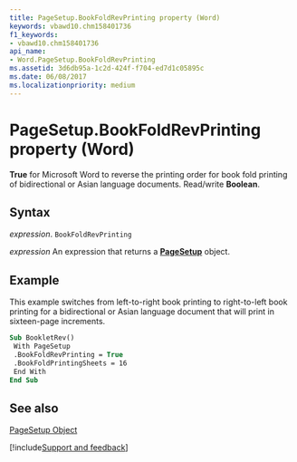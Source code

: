 ```yaml
---
title: PageSetup.BookFoldRevPrinting property (Word)
keywords: vbawd10.chm158401736
f1_keywords:
- vbawd10.chm158401736
api_name:
- Word.PageSetup.BookFoldRevPrinting
ms.assetid: 3d6db95a-1c2d-424f-f704-ed7d1c05895c
ms.date: 06/08/2017
ms.localizationpriority: medium
---
```



# PageSetup.BookFoldRevPrinting property (Word)

 **True** for Microsoft Word to reverse the printing order for book fold printing of bidirectional or Asian language documents. Read/write **Boolean**.


## Syntax

_expression_. `BookFoldRevPrinting`

 _expression_ An expression that returns a **[PageSetup](Word.PageSetup.md)** object.


## Example

This example switches from left-to-right book printing to right-to-left book printing for a bidirectional or Asian language document that will print in sixteen-page increments.


```vb
Sub BookletRev() 
 With PageSetup 
 .BookFoldRevPrinting = True 
 .BookFoldPrintingSheets = 16 
 End With 
End Sub
```


## See also


[PageSetup Object](Word.PageSetup.md)

[!include[Support and feedback](~/includes/feedback-boilerplate.md)]